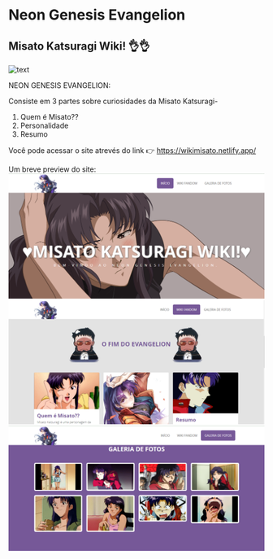 # Neon Genesis Evangelion


## Misato Katsuragi Wiki! 👌👌

![text](https://static.wikia.nocookie.net/evangelion/images/d/db/Neon_Genesis_Evangelion_Logo_transparent.png/revision/latest/scale-to-width-down/1000?cb=20200521033858)

NEON GENESIS EVANGELION:

Consiste em 3 partes sobre curiosidades da Misato Katsuragi-
1. Quem é Misato??
2. Personalidade
3. Resumo

Você pode acessar o site atrevés do link 👉 https://wikimisato.netlify.app/ 

Um breve preview do site:
![text](https://raw.githubusercontent.com/ArthurYamori/wiki_Misato_Katsuragi-/main/Preview_site/misato1.png)
![text](https://raw.githubusercontent.com/ArthurYamori/wiki_Misato_Katsuragi-/main/Preview_site/misato2.png)
![text](https://raw.githubusercontent.com/ArthurYamori/wiki_Misato_Katsuragi-/main/Preview_site/misato3.png)
